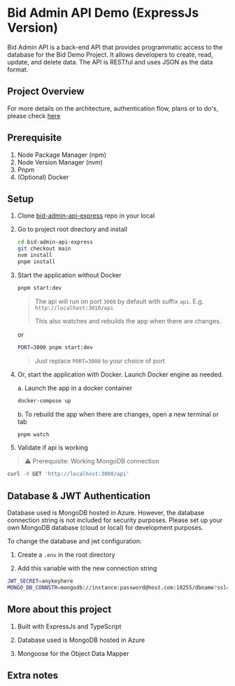 # Bid Admin API Demo (ExpressJs Version)

Bid Admin API is a back-end API that provides programmatic access to the database for the Bid Demo Project. It allows developers to create, read, update, and delete data. The API is RESTful and uses JSON as the data format.

## Project Overview

For more details on the architecture, authentication flow, plans or to do's, please check [here](https://rma-demo.notion.site/Bid-Demo-Project-9cf3e25d70e44f4b868499aeb89fd81a)


## Prerequisite

1. Node Package Manager (npm)
1. Node Version Manager (nvm)
1. Pnpm
1. (Optional) Docker

## Setup

1. Clone [bid-admin-api-express](https://github.com/rayandus/bid-admin-api-express) repo in your local

1. Go to project root directory and install

   ```bash
   cd bid-admin-api-express
   git checkout main
   nvm install
   pnpm install
   ```

1. Start the application without Docker

   ```bash
   pnpm start:dev
   ```

   > The api will run on port `3000` by default with suffix `api`. E.g. `http://localhost:3010/api`
   >
   > This also watches and rebuilds the app when there are changes.

   or

   ```bash
   PORT=3000 pnpm start:dev
   ```

   > Just replace `PORT=3000` to your choice of port

1. Or, start the application with Docker. Launch Docker engine as needed.

   a. Launch the app in a docker container
   ```bash
   docker-compose up
   ```
   
   b. To rebuild the app when there are changes, open a new terminal or tab
   ```bash
   pnpm watch
   ```

1. Validate if api is working

  > ⚠️ Prerequisite: Working MongoDB connection

  ```bash
  curl -X GET 'http://localhost:3000/api'
  ```

## Database & JWT Authentication

Database used is MongoDB hosted in Azure. However, the database connection string is not included for security purposes. Please set up your own MongoDB database (cloud or local) for development purposes.

To change the database and jwt configuration:

1. Create a `.env` in the root directory

1. Add this variable with the new connection string

  ```bash
  JWT_SECRET=anykeyhere
  MONGO_DB_CONNSTR=mongodb://instance:password@host.com:10255/dbname?ssl=true&retrywrites=false...
  ```

## More about this project

1. Built with ExpressJs and TypeScript

1. Database used is MongoDB hosted in Azure

1. Mongoose for the Object Data Mapper

## Extra notes
